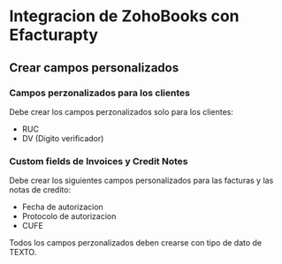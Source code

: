 # Integracion de ZohoBooks con Efacturapty

## Crear campos personalizados 

### Campos perzonalizados para los clientes

Debe crear los campos perzonalizados solo para los clientes: 
- RUC 
- DV (Digito verificador)

### Custom fields de Invoices y Credit Notes

Debe crear los siguientes campos personalizados para las facturas y las notas de credito: 
- Fecha de autorizacion
- Protocolo de autorizacion
- CUFE

Todos los campos perzonalizados deben crearse con tipo de dato de TEXTO.
